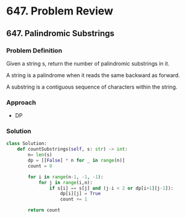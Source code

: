 # 647. Problem Review

## 647. Palindromic Substrings

### Problem Definition
Given a string s, return the number of palindromic substrings in it.

A string is a palindrome when it reads the same backward as forward.

A substring is a contiguous sequence of characters within the string.



### Approach
- DP

### Solution

```python
class Solution:
    def countSubstrings(self, s: str) -> int:
        n= len(s)
        dp = [[False] * n for _ in range(n)]
        count = 0

        for i in range(n-1, -1, -1):
            for j in range(i,n):
                if s[i] == s[j] and (j-i < 2 or dp[i+1][j-1]):
                    dp[i][j] = True
                    count += 1

        return count
```